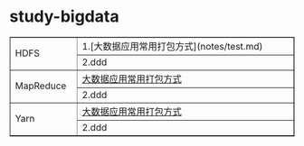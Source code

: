 # study-bigdata

<table border="1" align="center">
    <tr>
        <td rowspan="2" width=120 height=30>HDFS</a></td>
       	<td width=800 height=30>1.[大数据应用常用打包方式](notes/test.md)</td>
    </tr>
     <tr>
    	<td>2.ddd</td>
    </tr>
    <tr>
        <td rowspan="2" height=30>MapReduce</td>
       	<td height=30><a href="notes/test.md">大数据应用常用打包方式</td>
    </tr>
     <tr>
    	<td>2.ddd</td>
    </tr>
 	<tr>
        <td rowspan="2" height=30>Yarn</td>
       	<td height=30><a href="notes/test.md">大数据应用常用打包方式</td>
    </tr>
     <tr>
    	<td>2.ddd</td>
    </tr>
</table>

